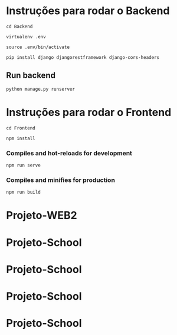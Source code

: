 
# Instruções para rodar o Backend

```
cd Backend
```
```
virtualenv .env
```
```
source .env/bin/activate
```
```
pip install django djangorestframework django-cors-headers
```

## Run backend

```
python manage.py runserver
```

# Instruções para rodar o Frontend

```
cd Frontend
```
```
npm install
```

### Compiles and hot-reloads for development

```
npm run serve
```

### Compiles and minifies for production

```
npm run build
```
# Projeto-WEB2
# Projeto-School
# Projeto-School
# Projeto-School
# Projeto-School
